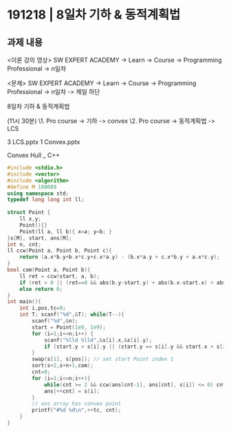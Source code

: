 # 191218 | 8일차 기하 & 동적계획법

## 과제 내용

  <이론 강의 영상>
SW EXPERT ACADEMY -> Learn -> Course -> Programming Professional -> n일차

<문제>
SW EXPERT ACADEMY -> Learn -> Course -> Programming Professional -> n일차 -> 제일 하단

8일차 기하 & 동적계획법

(11시 30분)
\1. Pro course -> 기하 -> convex
\2. Pro course -> 동적계획법 -> LCS

3 LCS.pptx 1 Convex.pptx



Convex Hull _ C++

```c++
#include <stdio.h>
#include <vector>
#include <algorithm>
#define M 100009
using namespace std;
typedef long long int ll;
 
struct Point {
	ll x,y;
	Point(){}
	Point(ll a, ll b){ x=a; y=b; }
}s[M], start, ans[M];
int n, cnt;
ll ccw(Point a, Point b, Point c){
	return (a.x*b.y+b.x*c.y+c.x*a.y) - (b.x*a.y + c.x*b.y + a.x*c.y);
}
bool com(Point a, Point b){
	ll ret = ccw(start, a, b);
	if (ret > 0 || (ret==0 && abs(b.y-start.y) + abs(b.x-start.x) > abs(a.y - start.y) + abs(a.x - start.x))) return 1;
	else return 0;	
}
int main(){	
	int i,pos,tc=0;
	int T; scanf("%d",&T); while(T--){
		scanf("%d",&n);
		start = Point(1e9, 1e9);
		for (i=1;i<=n;i++) {
			scanf("%lld %lld",&s[i].x,&s[i].y);
			if (start.y > s[i].y || (start.y == s[i].y && start.x > s[i].x)) start=s[i],pos=i;
		}
		swap(s[1], s[pos]); // set start Point index 1
		sort(s+2,s+n+1,com);
		cnt=0;
		for (i=1;i<=n;i++){
			while(cnt >= 2 && ccw(ans[cnt-1], ans[cnt], s[i]) <= 0) cnt--; // even ccw value is zero, do pop.
			ans[++cnt] = s[i];
		}
		// ans array has convex point
		printf("#%d %d\n",++tc, cnt);
	}
}
```

